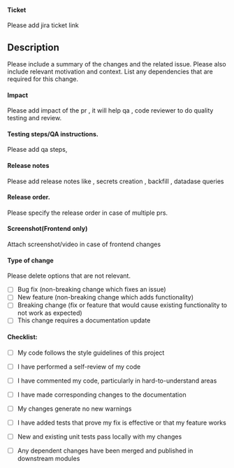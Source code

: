 #### Ticket

Please add jira ticket link


## Description

Please include a summary of the changes and the related issue. Please also include relevant motivation and context. List any dependencies that are required for this change.


#### Impact 

Please add impact of the pr , it will help qa , code reviewer to do quality testing and review.

#### Testing steps/QA instructions.

Please add qa steps, 

#### Release notes

Please add release notes like , secrets creation , backfill , datadase queries 

#### Release order.

Please specify the release order in case of multiple prs.

#### Screenshot(Frontend only)

Attach screenshot/video in case of frontend changes


#### Type of change

Please delete options that are not relevant.

- [ ] Bug fix (non-breaking change which fixes an issue)
- [ ] New feature (non-breaking change which adds functionality)
- [ ] Breaking change (fix or feature that would cause existing functionality to not work as expected)
- [ ] This change requires a documentation update

#### Checklist:

- [ ] My code follows the style guidelines of this project
- [ ] I have performed a self-review of my code
- [ ] I have commented my code, particularly in hard-to-understand areas
- [ ] I have made corresponding changes to the documentation
- [ ] My changes generate no new warnings
- [ ] I have added tests that prove my fix is effective or that my feature works
- [ ] New and existing unit tests pass locally with my changes
- [ ] Any dependent changes have been merged and published in downstream modules

